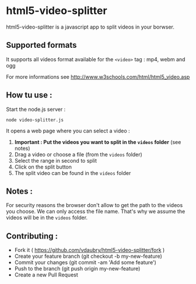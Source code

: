 # html5-video-splitter

html5-video-splitter is a javascript app to split videos in your borwser.

## Supported formats

It supports all videos format available for the ``` <video> ``` tag : mp4, webm and ogg

For more informations see http://www.w3schools.com/html/html5_video.asp

## How tu use :

Start the node.js server :

``` node video-splitter.js ```

It opens a web page where you can select a video :

1. __Important : Put the videos you want to split in the ``` videos ``` folder__ (see notes)
2. Drag a video or choose a file (from the ``` videos ``` folder)
2. Select the range in second to split
3. Click on the split button
4. The split video can be found in the ``` videos ``` folder

## Notes :

For security reasons the browser don't allow to get the path to the videos you choose. We can only access the file name. That's why we assume the videos will be in the ``` videos ``` folder.

## Contributing :

* Fork it ( https://github.com/vdaubry/html5-video-splitter/fork )
* Create your feature branch (git checkout -b my-new-feature)
* Commit your changes (git commit -am 'Add some feature')
* Push to the branch (git push origin my-new-feature)
* Create a new Pull Request
